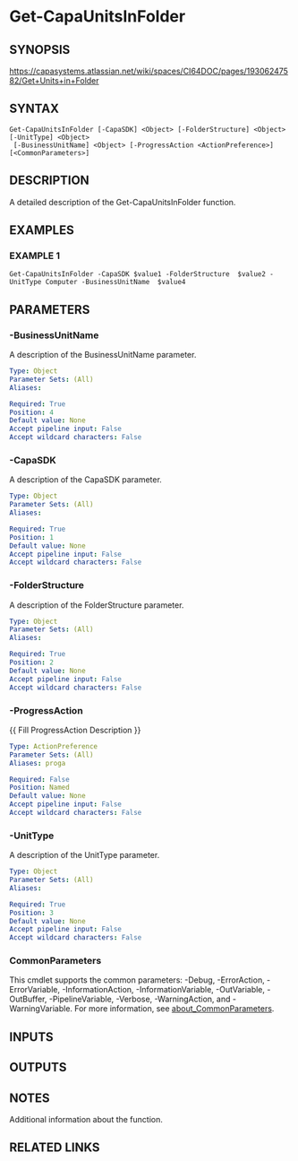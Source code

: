 # Get-CapaUnitsInFolder

## SYNOPSIS
https://capasystems.atlassian.net/wiki/spaces/CI64DOC/pages/19306247582/Get+Units+in+Folder

## SYNTAX

```
Get-CapaUnitsInFolder [-CapaSDK] <Object> [-FolderStructure] <Object> [-UnitType] <Object>
 [-BusinessUnitName] <Object> [-ProgressAction <ActionPreference>] [<CommonParameters>]
```

## DESCRIPTION
A detailed description of the Get-CapaUnitsInFolder function.

## EXAMPLES

### EXAMPLE 1
```
Get-CapaUnitsInFolder -CapaSDK $value1 -FolderStructure  $value2 -UnitType Computer -BusinessUnitName  $value4
```

## PARAMETERS

### -BusinessUnitName
A description of the BusinessUnitName  parameter.

```yaml
Type: Object
Parameter Sets: (All)
Aliases:

Required: True
Position: 4
Default value: None
Accept pipeline input: False
Accept wildcard characters: False
```

### -CapaSDK
A description of the CapaSDK parameter.

```yaml
Type: Object
Parameter Sets: (All)
Aliases:

Required: True
Position: 1
Default value: None
Accept pipeline input: False
Accept wildcard characters: False
```

### -FolderStructure
A description of the FolderStructure  parameter.

```yaml
Type: Object
Parameter Sets: (All)
Aliases:

Required: True
Position: 2
Default value: None
Accept pipeline input: False
Accept wildcard characters: False
```

### -ProgressAction
{{ Fill ProgressAction Description }}

```yaml
Type: ActionPreference
Parameter Sets: (All)
Aliases: proga

Required: False
Position: Named
Default value: None
Accept pipeline input: False
Accept wildcard characters: False
```

### -UnitType
A description of the UnitType parameter.

```yaml
Type: Object
Parameter Sets: (All)
Aliases:

Required: True
Position: 3
Default value: None
Accept pipeline input: False
Accept wildcard characters: False
```

### CommonParameters
This cmdlet supports the common parameters: -Debug, -ErrorAction, -ErrorVariable, -InformationAction, -InformationVariable, -OutVariable, -OutBuffer, -PipelineVariable, -Verbose, -WarningAction, and -WarningVariable. For more information, see [about_CommonParameters](http://go.microsoft.com/fwlink/?LinkID=113216).

## INPUTS

## OUTPUTS

## NOTES
Additional information about the function.

## RELATED LINKS
